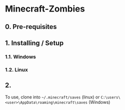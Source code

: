 # Minecraft-Zombies

## 0. Pre-requisites
## 1. Installing / Setup
### 1.1. Windows
### 1.2. Linux
## 2. 



To use, clone into `~/.minecraft/saves` (linux) or `C:\users\<user>\AppData\roaming\minecraft\saves` (Windows)